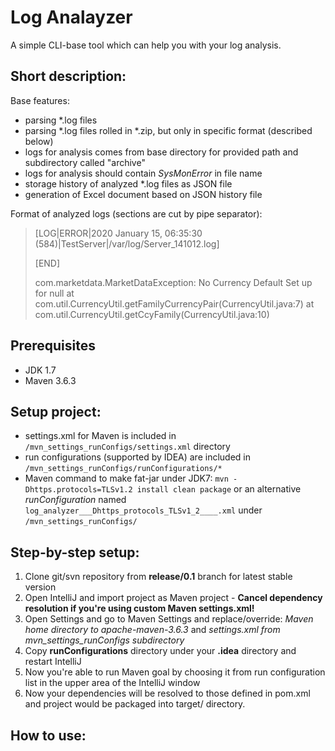 # Log Analayzer
A simple CLI-base tool which can help you with your log analysis. 

## Short description: 

Base features:
- parsing *.log files
- parsing *.log files rolled in *.zip, but only in specific format (described below)
- logs for analysis comes from base directory for provided path and subdirectory called "archive"
- logs for analysis should contain *SysMonError* in file name
- storage history of analyzed *.log files as JSON file
- generation of Excel document based on JSON history file

Format of analyzed logs (sections are cut by pipe separator): 

>[LOG|ERROR|2020 January 15, 06:35:30 (584)|TestServer|/var/log/Server_141012.log]
>
>[END]
> 
>com.marketdata.MarketDataException: No Currency Default Set up for null
>	at com.util.CurrencyUtil.getFamilyCurrencyPair(CurrencyUtil.java:7)
>	at com.util.CurrencyUtil.getCcyFamily(CurrencyUtil.java:10)


## Prerequisites
- JDK 1.7
- Maven 3.6.3


## Setup project:
- settings.xml for Maven is included in ``/mvn_settings_runConfigs/settings.xml`` directory
- run configurations (supported by IDEA) are included in ``/mvn_settings_runConfigs/runConfigurations/*``
- Maven command to make fat-jar under JDK7: ``mvn -Dhttps.protocols=TLSv1.2 install clean package`` or 
an alternative *runConfiguration* named ``log_analyzer___Dhttps_protocols_TLSv1_2____.xml`` under ``/mvn_settings_runConfigs/``

## Step-by-step setup:
1. Clone git/svn repository from **release/0.1** branch for latest stable version
2. Open IntelliJ and import project as Maven project - **Cancel dependency resolution if you're using custom Maven settings.xml!**
3. Open Settings and go to Maven Settings and replace/override: 
*Maven home directory to apache-maven-3.6.3* 
and *settings.xml from mvn_settings_runConfigs subdirectory*
4. Copy **runConfigurations** directory under your **.idea** directory and restart IntelliJ
5. Now you're able to run Maven goal by choosing it from run configuration list in the upper area of the IntelliJ window
6. Now your dependencies will be resolved to those defined in pom.xml and project would be packaged into target/ directory.

## How to use:
